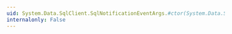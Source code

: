 ```yaml
---
uid: System.Data.SqlClient.SqlNotificationEventArgs.#ctor(System.Data.SqlClient.SqlNotificationType,System.Data.SqlClient.SqlNotificationInfo,System.Data.SqlClient.SqlNotificationSource)
internalonly: False
---
```

